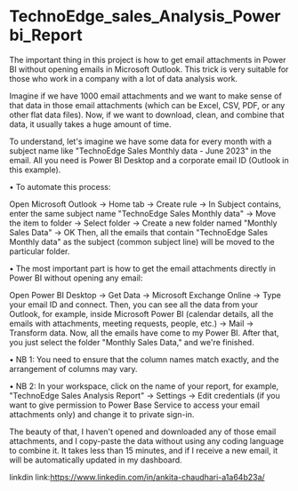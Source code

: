 # TechnoEdge_sales_Analysis_Powerbi_Report
The important thing in this project is how to get email attachments in Power BI without opening emails in Microsoft Outlook. This trick is very suitable for those who work in a company with a lot of data analysis work.

Imagine if we have 1000 email attachments and we want to make sense of that data in those email attachments (which can be Excel, CSV, PDF, or any other flat data files). Now, if we want to download, clean, and combine that data, it usually takes a huge amount of time.

To understand, let's imagine we have some data for every month with a subject name like "TechnoEdge Sales Monthly data - June 2023" in the email.
All you need is Power BI Desktop and a corporate email ID (Outlook in this example).

• To automate this process:

Open Microsoft Outlook -> Home tab -> Create rule -> In Subject contains, enter the same subject name "TechnoEdge Sales Monthly data" -> Move the item to folder -> Select folder -> Create a new folder named "Monthly Sales Data" -> OK
Then, all the emails that contain "TechnoEdge Sales Monthly data" as the subject (common subject line) will be moved to the particular folder.

• The most important part is how to get the email attachments directly in Power BI without opening any email:

Open Power BI Desktop -> Get Data -> Microsoft Exchange Online -> Type your email ID and connect. Then, you can see all the data from your Outlook, for example, inside Microsoft Power BI (calendar details, all the emails with attachments, meeting requests, people, etc.) -> Mail -> Transform data.
Now, all the emails have come to my Power BI. After that, you just select the folder "Monthly Sales Data," and we're finished.

• NB 1: You need to ensure that the column names match exactly, and the arrangement of columns may vary.

• NB 2: In your workspace, click on the name of your report, for example, "TechnoEdge Sales Analysis Report" -> Settings -> Edit credentials (if you want to give permission to Power Base Service to access your email attachments only) and change it to private sign-in.

The beauty of that, I haven't opened and downloaded any of those email attachments, and I copy-paste the data without using any coding language to combine it. It takes less than 15 minutes, and if I receive a new email, it will be automatically updated in my dashboard.

linkdin link:https://www.linkedin.com/in/ankita-chaudhari-a1a64b23a/
